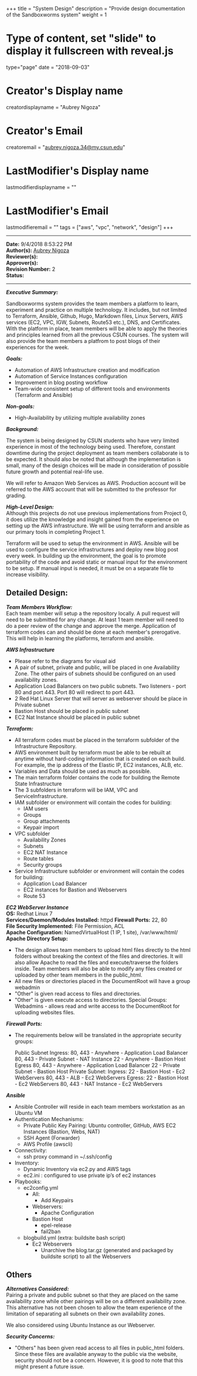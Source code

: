 +++
title = "System Design"
description = "Provide design documentation of the Sandboxworms system"
weight = 1
# Type of content, set "slide" to display it fullscreen with reveal.js
type="page"
date = "2018-09-03"
# Creator's Display name
creatordisplayname = "Aubrey Nigoza"
# Creator's Email
creatoremail = "aubrey.nigoza.34@my.csun.edu"
# LastModifier's Display name
lastmodifierdisplayname = ""
# LastModifier's Email
lastmodifieremail = ""
tags = ["aws", "vpc", "network", "design"]
+++

----------
**Date:** 9/4/2018 8:53:22 PM  
**Author(s):** [Aubrey Nigoza](mailto:aubrey.nigoza.34@my.csun.edu)  
**Reviewer(s):**  
**Approver(s):**  
**Revision Number:** 2  
**Status:**  

----------
***Executive Summary:***  

Sandboxworms system provides the team members a platform to learn, experiment and practice on multiple technology. It includes, but not limited to Terraform, Ansible, Github, Hugo, Markdown files, Linux Servers, AWS services (EC2, VPC, IGW, Subnets, Route53 etc.), DNS, and Certificates. With the platform in place, team members will be able to apply the theories and principles learned from all the previous CSUN courses. The system will also provide the team members a platfrom to post blogs of their experiences for the week.    

***Goals:***  

- Automation of AWS Infrastructure creation and modification
- Automation of Service Instances configuration
- Improvement in blog posting workflow
- Team-wide consistent setup of different tools and environments (Terraform and Ansible)


***Non-goals:***  

- High-Availability by utilizing multiple availability zones


***Background:*** 
 
The system is being designed by CSUN students who have very limited experience in most of the technology being used. Therefore, constant downtime during the project deployment as team members collaborate is to be expected. It should also be noted that although the implementation is small, many of the design choices will be made in consideration of possible future growth and potential real-life use. 

We will refer to Amazon Web Services as AWS. Production account will be referred to the AWS account that will be submitted to the professor for grading.


***High-Level Design:***     
Although this projects do not use previous implementations from Project 0, it does utilize the knowledge and insight gained from the experience on setting up the AWS infrastructure. We will be using terraform and ansible as our primary tools in completing Project 1. 

Terraform will be used to setup the environment in AWS. Ansible will be used to configure the service infrastructures and deploy new blog post every week. In building up the environment, the goal is to promote portability of the code and avoid static or manual input for the environment to be setup. If manual input is needed, it must be on a separate file to increase visibility.


## Detailed Design:  ##
***Team Members Workflow:***  
Each team member will setup a the repository locally. A pull request will need to be submitted for any change. At least 1 team member will need to do a peer review of the change and approve the merge. Application of terraform codes can and should be done at each member's prerogative. This will help in learning the platforms, terraform and ansible.

***AWS Infrastructure***
- Please refer to the diagrams for visual aid
- A pair of subnet, private and public, will be placed in one Availability Zone. The other pairs of subnets should be configured on an used availability zones.
- Application Load Balancers on two public subnets. Two listeners - port 80 and port 443. Port 80 will redirect to port 443.
- 2 Red Hat Linux Server that will server as webserver should be place in Private subnet
- Bastion Host should be placed in public subnet
- EC2 Nat Instance should be placed in public subnet 

***Terraform:*** 

- All terraform codes must be placed in the terraform subfolder of the Infrastructure Repository.
- AWS environment built by terraform must be able to be rebuilt at anytime without hard-coding information that is created on each build. For example, the ip address of the Elastic IP, EC2 instances, ALB, etc.
- Variables and Data should be used as much as possible.
- The main terraform folder contains the code for building the Remote State Infrastructure
- The 3 subfolders in terraform will be IAM, VPC and ServiceInfrastructure.
- IAM subfolder or environment will contain the codes for building: 
	- IAM users
	- Groups
	- Group attachments
	- Keypair import
- VPC subfolder 
	- Availability Zones
	- Subnets
	- EC2 NAT Instance
	- Route tables
	- Security groups
- Service Infrastructure subfolder or environment will contain the codes for building:
	- Application Load Balancer
	- EC2 instances for Bastion and Webservers
	- Route 53
	
    

***EC2 WebServer Instance***  
**OS:** Redhat Linux 7  
**Services/Daemon/Modules Installed:** httpd
**Firewall Ports:** 22, 80  
**File Security Implemented:** File Permission, ACL  
**Apache Configuration:** NamedVirtualHost (1 IP, 1 site), /var/www/html/   
**Apache Directory Setup:**  

- The design allows team members to upload html files directly to the html folders without breaking the context of the files and directories. It will also allow Apache to read the files and execute/traverse the folders inside. Team members will also be able to modify any files created or uploaded by other team members in the public_html. 
- All new files or directories placed in the DocumentRoot will have a group webadmin
- "Other" is given read access to files and directories.
- "Other" is given execute access to directories. 
Special Groups: Webadmins - allows read and write access to the DocumentRoot for uploading websites files.

***Firewall Ports:***  
- The requirements below will be translated in the appropriate security groups:

	Public Subnet
		Ingress: 
			80, 443 - Anywhere			- Application Load Balancer
			80, 443 - Private Subnet	- NAT Instance
			22		- Anywhere			- Bastion Host
		Egress
			80, 443 - Anywhere			- Application Load Balancer
			22		- Private Subnet	- Bastion Host
	Private Subnet:
		Ingress:
			22		- Bastion Host		- Ec2 WebServers
			80, 443	- ALB				- Ec2 WebServers
		Egress:
			22		- Bastion Host		- Ec2 WebServers
			80, 443	- NAT Instance		- Ec2 WebServers


***Ansible***

- Ansible Controller will reside in each team members workstation as an Ubuntu VM
- Authentication Mechanisms:
	- Private Public Key Pairing: Ubuntu controller, GitHub, AWS EC2 Instances (Bastion, Webs, NAT)
	- SSH Agent (Forwarder)
	- AWS Profile (awscli)
- Connectivity:
	- ssh proxy command in ~/.ssh/config
- Inventory:
	- Dynamic Inventory via ec2.py and AWS tags
	- ec2.ini : configured to use private ip’s of ec2 instances
- Playbooks:
	- ec2config.yml
		- All:
			- Add Keypairs
		- Webservers:
			- Apache Configuration
		- Bastion Host
			- epel-release
			- fail2ban
	- blogbuild.yml (extra: buildsite bash script)
		- Ec2 Webservers
			- Unarchive the blog.tar.gz (generated and packaged by buildsite script) to all the Webservers





## Others ##

***Alternatives Considered:***  
Pairing a private and public subnet so that they are placed on the same availability zone while other pairings will be on a different availability zone. This alternative has not been chosen to allow the team experience of the limitation of separating all subnets on their own availability zones.

We also considered using Ubuntu Instance as our Webserver. 


***Security Concerns:***  
- "Others" has been given read access to all files in public_html folders. Since these files are available anyway to the public via the website, security should not be a concern. However, it is good to note that this might present a future issue. 